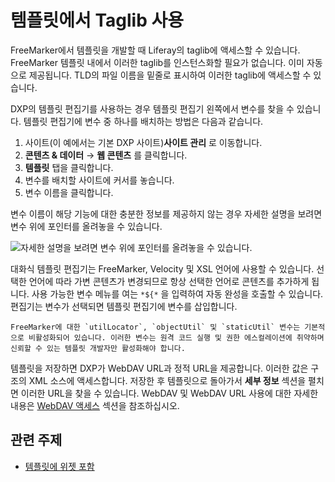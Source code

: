 # 템플릿에서 Taglib 사용

FreeMarker에서 템플릿을 개발할 때 Liferay의 taglib에 액세스할 수 있습니다. FreeMarker 템플릿 내에서 이러한 taglib를 인스턴스화할 필요가 없습니다. 이미 자동으로 제공됩니다. TLD의 파일 이름을 밑줄로 표시하여 이러한 taglib에 액세스할 수 있습니다.

DXP의 템플릿 편집기를 사용하는 경우 템플릿 편집기 왼쪽에서 변수를 찾을 수 있습니다. 템플릿 편집기에 변수 중 하나를 배치하는 방법은 다음과 같습니다.

1. 사이트(이 예에서는 기본 DXP 사이트)**사이트 관리** 로 이동합니다.
1. **콘텐츠 & 데이터** &rarr; **웹 콘텐츠** 를 클릭합니다.
1. **템플릿** 탭을 클릭합니다.
1. 변수를 배치할 사이트에 커서를 놓습니다.
1. 변수 이름을 클릭합니다.

변수 이름이 해당 기능에 대한 충분한 정보를 제공하지 않는 경우 자세한 설명을 보려면 변수 위에 포인터를 올려놓을 수 있습니다.

![자세한 설명을 보려면 변수 위에 포인터를 올려놓을 수 있습니다.](./using-taglibs-in-templates/images/01.png)

대화식 템플릿 편집기는 FreeMarker, Velocity 및 XSL 언어에 사용할 수 있습니다. 선택한 언어에 따라 가변 콘텐츠가 변경되므로 항상 선택한 언어로 콘텐츠를 추가하게 됩니다. 사용 가능한 변수 메뉴를 여는 `*${*` 을 입력하여 자동 완성을 호출할 수 있습니다. 편집기는 변수가 선택되면 템플릿 편집기에 변수를 삽입합니다.

```{note}
FreeMarker에 대한 `utilLocator`, `objectUtil` 및 `staticUtil` 변수는 기본적으로 비활성화되어 있습니다. 이러한 변수는 원격 코드 실행 및 권한 에스컬레이션에 취약하며 신뢰할 수 있는 템플릿 개발자만 활성화해야 합니다. 
```

템플릿을 저장하면 DXP가 WebDAV URL과 정적 URL을 제공합니다. 이러한 값은 구조의 XML 소스에 액세스합니다. 저장한 후 템플릿으로 돌아가서 **세부 정보** 섹션을 펼치면 이러한 URL을 찾을 수 있습니다. WebDAV 및 WebDAV URL 사용에 대한 자세한 내용은 [WebDAV 액세스](../../documents-and-media/publishing-and-sharing/accessing-documents-with-webdav.md) 섹션을 참조하십시오.

## 관련 주제

* [템플릿에 위젯 포함](./embedding-widgets-in-templates.md)
